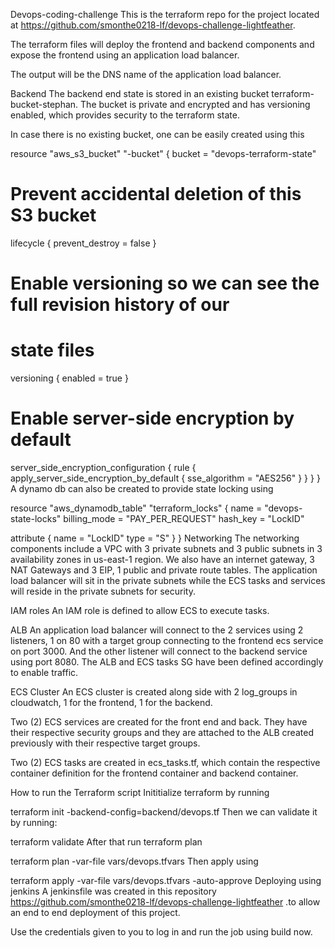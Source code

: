 Devops-coding-challenge
This is the terraform repo for the project located at https://github.com/smonthe0218-lf/devops-challenge-lightfeather.

The terraform files will deploy the frontend and backend components and expose the frontend using an application load balancer.

The output will be the DNS name of the application load balancer.

Backend
The backend end state is stored in an existing bucket terraform-bucket-stephan. The bucket is private and encrypted and has versioning enabled, which provides security to the terraform state.

In case there is no existing bucket, one can be easily created using this

resource "aws_s3_bucket" "-bucket" {
  bucket = "devops-terraform-state"

  # Prevent accidental deletion of this S3 bucket
  lifecycle {
    prevent_destroy = false
  }

  # Enable versioning so we can see the full revision history of our
  # state files
  versioning {
    enabled = true
  }

  # Enable server-side encryption by default
  server_side_encryption_configuration {
    rule {
      apply_server_side_encryption_by_default {
        sse_algorithm = "AES256"
      }
    }
  }
}
A dynamo db can also be created to provide state locking using

resource "aws_dynamodb_table" "terraform_locks" {
  name         = "devops-state-locks"
  billing_mode = "PAY_PER_REQUEST"
  hash_key     = "LockID"

  attribute {
    name = "LockID"
    type = "S"
  }
}
Networking
The networking components include a VPC with 3 private subnets and 3 public subnets in 3 availability zones in us-east-1 region. We also have an internet gateway, 3 NAT Gateways and 3 EIP, 1 public and private route tables. The application load balancer will sit in the private subnets while the ECS tasks and services will reside in the private subnets for security.

IAM roles
An IAM role is defined to allow ECS to execute tasks.

ALB
An application load balancer will connect to the 2 services using 2 listeners, 1 on 80 with a target group connecting to the frontend ecs service on port 3000. And the other listener will connect to the backend service using port 8080. The ALB and ECS tasks SG have been defined accordingly to enable traffic.

ECS Cluster
An ECS cluster is created along side with 2 log_groups in cloudwatch, 1 for the frontend, 1 for the backend.

Two (2) ECS services are created for the front end and back. They have their respective security groups and they are attached to the ALB created previously with their respective target groups.

Two (2) ECS tasks are created in ecs_tasks.tf, which contain the respective container definition for the frontend container and backend container.

How to run the Terraform script
Inititialize terraform by running

terraform init -backend-config=backend/devops.tf
Then we can validate it by running:

terraform validate
After that run terraform plan

terraform plan -var-file vars/devops.tfvars
Then apply using

   terraform apply -var-file vars/devops.tfvars -auto-approve
Deploying using jenkins
A jenkinsfile was created in this repository https://github.com/smonthe0218-lf/devops-challenge-lightfeather .to allow an end to end deployment of this project.

Use the credentials given to you to log in and run the job using build now.